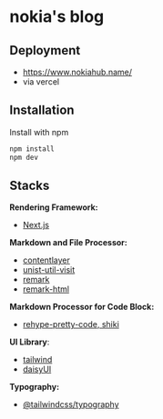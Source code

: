 # nokia's blog

## Deployment

- https://www.nokiahub.name/
- via vercel

## Installation

Install with npm

```bash
npm install
npm dev
```

## Stacks

**Rendering Framework:**

- [Next.js](https://nextjs.org/docs)

**Markdown and File Processor:**

- [contentlayer](https://contentlayer.dev/)
- [unist-util-visit](https://github.com/syntax-tree/unist-util-visit#readme)
- [remark](https://remark.js.org/)
- [remark-html](https://github.com/remarkjs/remark-html)

**Markdown Processor for Code Block:**

- [rehype-pretty-code, shiki](https://rehype-pretty.pages.dev/)

**UI Library**:

- [tailwind](https://tailwindcss.com/)
- [daisyUI](https://daisyui.com/)

**Typography:**

- [@tailwindcss/typography](https://github.com/tailwindlabs/tailwindcss-typography)
